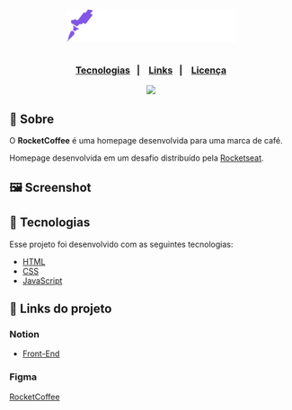 <h3 align="center">
    <img width="300px" src="./img/logo-mobile.svg">
    <br><br>
    <p align="center">
      <a href="#-tecnologias">Tecnologias</a>&nbsp;&nbsp;&nbsp;|&nbsp;&nbsp;&nbsp;
      <a href="#-links-do-projeto">Links</a>&nbsp;&nbsp;&nbsp;|&nbsp;&nbsp;&nbsp;
      <a href="#-license">Licença</a>
  </p>

</h3>
<p align="center">
  <a href="https://rocketseat.com.br">
    <img src="https://img.shields.io/badge/Made%20by-Rocketseat-brightgreen&style=flat&logo">
  </a>
</p>

## 🔖 Sobre

O <strong>RocketCoffee</strong> é uma homepage desenvolvida para uma marca de café.

Homepage desenvolvida em um desafio distribuído pela [Rocketseat](https://rocketseat.com.br/).

## 🖼 Screenshot

## 🚀 Tecnologias

Esse projeto foi desenvolvido com as seguintes tecnologias:

- [HTML](https://www.w3schools.com/html/default.asp)
- [CSS](https://www.w3schools.com/css/)
- [JavaScript](https://www.javascript.com/)

## 🔗 Links do projeto

### Notion
- [Front-End](https://efficient-sloth-d85.notion.site/Desafio-RocketCoffee-7802895f0dd44da5a6f71a64badc7e72)

### Figma
[RocketCoffee](https://www.figma.com/file/mURtWURPIX3wY2otNKbwmZ/RocketCoffee-Copy?fuid=898338598587225189)
